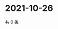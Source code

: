 # 2021-10-26

共 0 条

<!-- BEGIN WEIBO -->
<!-- 最后更新时间 Tue Oct 26 2021 00:12:19 GMT+0800 (China Standard Time) -->

<!-- END WEIBO -->
